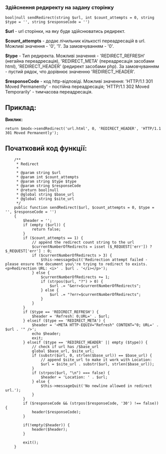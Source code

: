 ### Здійснення редиректу на задану сторінку

```
bool|null sendRedirect(string $url, int $count_attempts = 0, string $type = '', string $responseCode = '')
```

**$url** - url сторінки, на яку буде здійснюватись редирект.

**$count_attempts** - додає 
лічильник кількості переадресацій в url. Можливі значення - '0', '1'. За замовчуванням - '0'.

**$type** - Тип редиректа. Можливі значення - 'REDIRECT_REFRESH' (негайна переадресація), 'REDIRECT_META' (переадресація засобами html), 'REDIRECT_HEADER' (редирект засобами php). За замовчуванням - пустий рядок, что дорівнює значенню 'REDIRECT_HEADER'.

**$responseCode** - код http-відповіді. Можливі значення: 'HTTP/1.1 301 Moved Permanently' - постійна переадресація; 'HTTP/1.1 302 Moved Temporarily' - тимчасова переадресація.


## Приклад:

**Виклик:**
```
return $modx->sendRedirect('url.html', 0, 'REDIRECT_HEADER', 'HTTP/1.1 301 Moved Permanently');
```

## Початковий код функції:
```
    /**
     * Redirect
     *
     * @param string $url
     * @param int $count_attempts
     * @param string $type $type
     * @param string $responseCode
     * @return bool|null
     * @global string $base_url
     * @global string $site_url
     */
    public function sendRedirect($url, $count_attempts = 0, $type = '', $responseCode = '')
    {
        $header = '';
        if (empty ($url)) {
            return false;
        }
        if ($count_attempts == 1) {
            // append the redirect count string to the url
            $currentNumberOfRedirects = isset ($_REQUEST['err']) ? $_REQUEST['err'] : 0;
            if ($currentNumberOfRedirects > 3) {
                $this->messageQuit('Redirection attempt failed - please ensure the document you\'re trying to redirect to exists. <p>Redirection URL: <i>' . $url . '</i></p>');
            } else {
                $currentNumberOfRedirects += 1;
                if (strpos($url, "?") > 0) {
                    $url .= "&err=$currentNumberOfRedirects";
                } else {
                    $url .= "?err=$currentNumberOfRedirects";
                }
            }
        }
        if ($type == 'REDIRECT_REFRESH') {
            $header = 'Refresh: 0;URL=' . $url;
        } elseif ($type == 'REDIRECT_META') {
            $header = '<META HTTP-EQUIV="Refresh" CONTENT="0; URL=' . $url . '" />';
            echo $header;
            exit;
        } elseif ($type == 'REDIRECT_HEADER' || empty ($type)) {
            // check if url has /$base_url
            global $base_url, $site_url;
            if (substr($url, 0, strlen($base_url)) == $base_url) {
                // append $site_url to make it work with Location:
                $url = $site_url . substr($url, strlen($base_url));
            }
            if (strpos($url, "\n") === false) {
                $header = 'Location: ' . $url;
            } else {
                $this->messageQuit('No newline allowed in redirect url.');
            }
        }
        if ($responseCode && (strpos($responseCode, '30') !== false)) {
            header($responseCode);
        }

        if(!empty($header)) {
            header($header);
        }

        exit();
    }	
```
